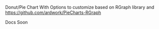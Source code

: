 Donut/Pie Chart With Options to customize based on RGraph  library  and https://github.com/ardwork/PieCharts-RGraph

Docs Soon
